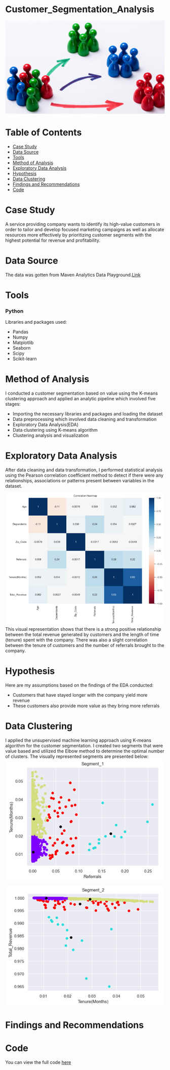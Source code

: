 # Customer_Segmentation_Analysis
![](Introductory_Image.png)
# Table of Contents
- [Case Study](#case-study)
- [Data Source](#data-source)
- [Tools](#tools)
- [Method of Analysis](#method-of-analysis)
- [Exploratory Data Analysis](#exploratory-data-analysis)
- [Hypothesis](#hypothesis)
- [Data Clustering](#data-clustering)
- [Findings and Recommendations](#findings-and-recommendations)
- [Code](#code)

# Case Study
A service providing company wants to identify its high-value customers in order to tailor and develop focused marketing campaigns as well as allocate resources more effectively by prioritizing customer segments with the highest potential for revenue and profitability.
# Data Source
The data was gotten from Maven Analytics Data Playground.[Link](https://mavenanalytics.io/data-playground?search=customer%20churn)
# Tools
### Python
Libraries and packages used:
- Pandas
- Numpy
- Matplotlib
- Seaborn
- Scipy
- Scikit-learn
# Method of Analysis
I conducted a customer segmentation based on value using the K-means clustering approach and applied an analytic pipeline which involved five stages:
- Importing the necessary libraries and packages and loading the dataset
- Data preprocessing which involved data cleaning and transformation
- Exploratory Data Analysis(EDA)
- Data clustering using K-means algorithm
- Clustering analysis and visualization
# Exploratory Data Analysis
After data cleaning and data transformation, I performed statistical analysis using the Pearson correlation coefficient method to detect if there were any relationships, associations or patterns present between variables in the dataset.

![](Correlation_Heatmap.png)
This visual representation shows that there is a strong positive relationship between the total revenue generated by customers and the length of time (tenure) spent with the company. There was also a slight correlation between the tenure of customers and the number of referrals brought to the company.
# Hypothesis
Here are my assumptions based on the findings of the EDA conducted:
- Customers that have stayed longer with the company yield more revenue
- These customers also provide more value as they bring more referrals
# Data Clustering
I applied the unsupervised machine learning approach using K-means algorithm for the customer segmentation. I created two segments that were value based and utilized the Elbow method to determine the optimal number of clusters. The visually represented segments are presented below:
![](Segment_1.png)

![](Segment_2.png)


# Findings and Recommendations
# Code
You can view the full code [here]()
